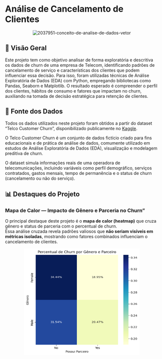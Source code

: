 # Análise de Cancelamento de Clientes

<div align="center">
  <img src="https://github.com/user-attachments/assets/225dd628-0d3f-4fdc-a7d9-da4bbb2f482d" alt="2037951-conceito-de-analise-de-dados-vetor"  width="325" height="200">
</div>


## 📌 Visão Geral
Este projeto tem como objetivo analisar de forma exploratória e descritiva os dados de churn de uma empresa de Telecom, identificando padrões de cancelamento de serviço e características dos clientes que podem influenciar essa decisão.
Para isso, foram utilizadas técnicas de Análise Exploratória de Dados (EDA) com Python, empregando bibliotecas como Pandas, Seaborn e Matplotlib. O resultado esperado é compreender o perfil dos clientes, hábitos de consumo e fatores que impactam no churn, auxiliando na tomada de decisão estratégica para retenção de clientes.

## 📂 Fonte dos Dados
Todos os dados utilizados neste projeto foram obtidos a partir do dataset “Telco Customer Churn”, disponibilizado publicamente no [Kaggle](https://www.kaggle.com/datasets/blastchar/telco-customer-churn).

O Telco Customer Churn é um conjunto de dados fictício criado para fins educacionais e de prática de análise de dados, comumente utilizado em estudos de Análise Exploratória de Dados (EDA), visualização e modelagem preditiva de churn.

O dataset simula informações reais de uma operadora de telecomunicações, incluindo variáveis como perfil demográfico, serviços contratados, gastos mensais, tempo de permanência e o status de churn (cancelamento ou não do serviço).


## 📊 Destaques do Projeto

### Mapa de Calor — Impacto de Gênero e Parceria no Churn”
O principal destaque deste projeto é o **mapa de calor (heatmap)** que cruza gênero e status de parceria com o percentual de churn.  
Essa análise cruzada revela padrões valiosos que **não seriam visíveis em métricas isoladas**, mostrando como fatores combinados influenciam o cancelamento de clientes.

<div align="center">
  <img src="./img/heatmap.png" alt="Descrição" width="380" height="350">
</div>